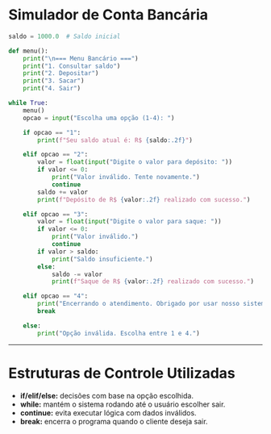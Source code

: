 # Simulador de Conta Bancária

``` python
saldo = 1000.0  # Saldo inicial

def menu():
    print("\n=== Menu Bancário ===")
    print("1. Consultar saldo")
    print("2. Depositar")
    print("3. Sacar")
    print("4. Sair")

while True:
    menu()
    opcao = input("Escolha uma opção (1-4): ")

    if opcao == "1":
        print(f"Seu saldo atual é: R$ {saldo:.2f}")

    elif opcao == "2":
        valor = float(input("Digite o valor para depósito: "))
        if valor <= 0:
            print("Valor inválido. Tente novamente.")
            continue
        saldo += valor
        print(f"Depósito de R$ {valor:.2f} realizado com sucesso.")

    elif opcao == "3":
        valor = float(input("Digite o valor para saque: "))
        if valor <= 0:
            print("Valor inválido.")
            continue
        if valor > saldo:
            print("Saldo insuficiente.")
        else:
            saldo -= valor
            print(f"Saque de R$ {valor:.2f} realizado com sucesso.")

    elif opcao == "4":
        print("Encerrando o atendimento. Obrigado por usar nosso sistema.")
        break

    else:
        print("Opção inválida. Escolha entre 1 e 4.")
```

---

# Estruturas de Controle Utilizadas

- **if/elif/else:** decisões com base na opção escolhida.
- **while:** mantém o sistema rodando até o usuário escolher sair.
- **continue:** evita executar lógica com dados inválidos.
- **break:** encerra o programa quando o cliente deseja sair.